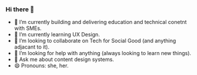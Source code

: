 ### Hi there 👋

<!--
**loribring/loribring** is a ✨ _special_ ✨ repository because its `README.md` (this file) appears on your GitHub profile.-->


- 🔭 I’m currently building and delivering education and technical conetnt with SMEs. 
- 🌱 I’m currently learning UX Design.
- :mushroom: I’m looking to collaborate on Tech for Social Good (and anything adjacant to it). 
- 🤔 I’m looking for help with anything (always looking to learn new things).
- 💬 Ask me about content design systems.
- 😄 Pronouns: she, her.


